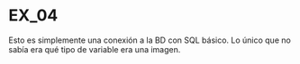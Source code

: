 # EX_04

Esto es simplemente una conexión a la BD con SQL básico. Lo único que no sabía era qué tipo de variable era una imagen.